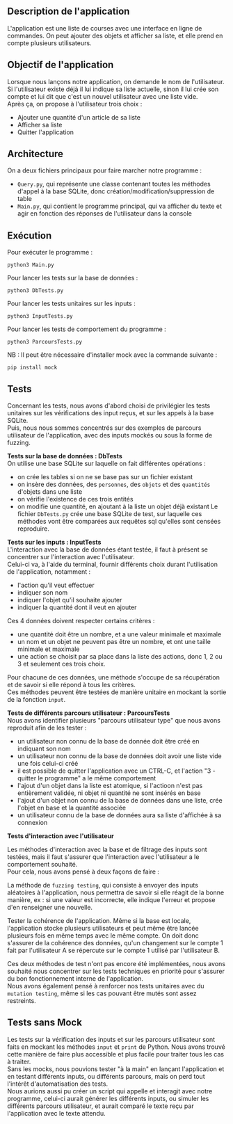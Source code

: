 ## Description de l'application  

L'application est une liste de courses avec une interface en ligne de commandes. On peut ajouter des objets et afficher sa liste, et elle prend en compte plusieurs utilisateurs.  

## Objectif de l'application   

Lorsque nous lançons notre application, on demande le nom de l'utilisateur.  
Si l'utilisateur existe déjà il lui indique sa liste actuelle, sinon il lui crée son compte et lui dit que c'est un nouvel utilisateur avec une liste vide.  
Après ça, on propose à l'utilisateur trois choix :
 - Ajouter une quantité d'un article de sa liste
 - Afficher sa liste
 - Quitter l'application

## Architecture   

On a deux fichiers principaux pour faire marcher notre programme :  
 - `Query.py`, qui représente une classe contenant toutes les méthodes d'appel à la base SQLite, donc création/modification/suppression de table
 - `Main.py`, qui contient le programme principal, qui va afficher du texte et agir en fonction des réponses de l'utilisateur dans la console

## Exécution

Pour exécuter le programme :

```
python3 Main.py
```

Pour lancer les tests sur la base de données :

```
python3 DbTests.py
```

Pour lancer les tests unitaires sur les inputs :

```
python3 InputTests.py
```

Pour lancer les tests de comportement du programme :

```
python3 ParcoursTests.py
```

NB : Il peut être nécessaire d'installer mock avec la commande suivante :

```
pip install mock
```

## Tests

Concernant les tests, nous avons d'abord choisi de privilégier les tests unitaires sur les vérifications des input reçus, et sur les appels à la base SQLite.  
Puis, nous nous sommes concentrés sur des exemples de parcours utilisateur de l'application, avec des inputs mockés ou sous la forme de fuzzing.

**Tests sur la base de données : DbTests**  
On utilise une base SQLite sur laquelle on fait différentes opérations :
 - on crée les tables si on ne se base pas sur un fichier existant
 - on insère des données, des `personnes`, des `objets` et des `quantités` d'objets dans une liste
 - on vérifie l'existence de ces trois entités
 - on modifie une quantité, en ajoutant à la liste un objet déjà existant
Le fichier `DbTests.py` crée une base SQLite de test, sur laquelle ces méthodes vont être comparées aux requêtes sql qu'elles sont censées reproduire.  

**Tests sur les inputs : InputTests**  
L'interaction avec la base de données étant testée, il faut à présent se concentrer sur l'interaction avec l'utilisateur.  
Celui-ci va, à l'aide du terminal, fournir différents choix durant l'utilisation de l'application, notamment :
 - l'action qu'il veut effectuer
 - indiquer son nom
 - indiquer l'objet qu'il souhaite ajouter
 - indiquer la quantité dont il veut en ajouter  

Ces 4 données doivent respecter certains critères :
 - une quantité doit être un nombre, et a une valeur minimale et maximale
 - un nom et un objet ne peuvent pas être un nombre, et ont une taille minimale et maximale
 - une action se choisit par sa place dans la liste des actions, donc 1, 2 ou 3 et seulement ces trois choix.

Pour chacune de ces données, une méthode s'occupe de sa récupération et de savoir si elle répond à tous les critères.  
Ces méthodes peuvent être testées de manière unitaire en mockant la sortie de la fonction `input`.

**Tests de différents parcours utilisateur : ParcoursTests**  
Nous avons identifier plusieurs "parcours utilisateur type" que nous avons reproduit afin de les tester : 
 - un utilisateur non connu de la base de donnée doit être créé en indiquant son nom
 - un utilisateur non connu de la base de données doit avoir une liste vide une fois celui-ci créé
 - il est possible de quitter l'application avec un CTRL-C, et l'action "3 - quitter le programme" a le même comportement
 - l'ajout d'un objet dans la liste est atomique, si l'actioon n'est pas entièrement validée, ni objet ni quantité ne sont insérés en base
 - l'ajout d'un objet non connu de la base de données dans une liste, crée l'objet en base et la quantité associée
 - un utilisateur connu de la base de données aura sa liste d'affichée à sa connexion

**Tests d'interaction avec l'utilisateur**  

Les méthodes d'interaction avec la base et de filtrage des inputs sont testées, mais il faut s'assurer que l'interaction avec l'utilisateur a le comportement souhaité.  
Pour cela, nous avons pensé à deux façons de faire :

La méthode de `fuzzing testing`, qui consiste à envoyer des inputs aléatoires à l'application, nous permettra de savoir si elle réagit de la bonne manière, ex : si une valeur est incorrecte, elle indique l'erreur et propose d'en renseigner une nouvelle.  

Tester la cohérence de l'application. Même si la base est locale, l'application stocke plusieurs utilisateurs et peut même être lancée plusieurs fois en même temps avec le même compte. On doit donc s'assurer de la cohérence des données, qu'un changement sur le compte 1 fait par l'utilisateur A se répercute sur le compte 1 utilisé par l'utilisateur B. 

Ces deux méthodes de test n'ont pas encore été implémentées, nous avons souhaité nous concentrer sur les tests techniques en priorité pour s'assurer du bon fonctionnement interne de l'application.  
Nous avons également pensé à renforcer nos tests unitaires avec du `mutation testing`, même si les cas pouvant être mutés sont assez restreints.

## Tests sans Mock  
Les tests sur la vérification des inputs et sur les parcours utilisateur sont faits en mockant les méthodes `input` et `print` de Python. Nous avons trouvé cette manière de faire plus accessible et plus facile pour traiter tous les cas à traiter.  
Sans les mocks, nous pouvions tester "à la main" en lançant l'application et en testant différents inputs, ou différents parcours, mais on perd tout l'intérêt d'automatisation des tests.  
Nous aurions aussi pu créer un script qui appelle et interagit avec notre programme, celui-ci aurait générer les différents inputs, ou simuler les différents parcours utilisateur, et aurait comparé le texte reçu par l'application avec le texte attendu.